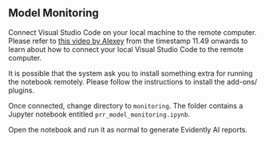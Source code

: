 ## Model Monitoring


Connect Visual Studio Code on your local machine to the remote computer. Please refer to [this video by Alexey](https://youtu.be/IXSiYkP23zo?si=D1v6gBw-EZHnW5_V) from the timestamp 11.49 onwards to learn about how to connect your local Visual Studio Code to the remote computer.

It is possible that the system ask you to install something extra for running the notebook remotely. Please follow the instructions to install the add-ons/ plugins.

Once connected, change directory to `monitoring`. The folder contains a Jupyter notebook entitled `prr_model_monitoring.ipynb`.

Open the notebook and run it as normal to generate Evidently AI reports.